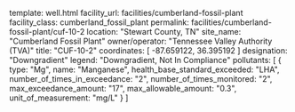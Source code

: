 template: well.html
facility_url: facilities/cumberland-fossil-plant
facility_class: cumberland_fossil_plant
permalink: facilities/cumberland-fossil-plant/cuf-10-2
location: "Stewart County, TN"
site_name: "Cumberland Fossil Plant"
owner/operator: "Tennessee Valley Authority (TVA)"
title: "CUF-10-2"
coordinates: [
  -87.659122,
  36.395192
]
designation: "Downgradient"
legend: "Downgradient, Not In Compliance"
pollutants: [
  {
  type: "Mg",
  name: "Manganese",
  health_base_standard_exceeded: "LHA",
  number_of_times_in_exceedance: "2",
  number_of_times_monitored: "2",
  max_exceedance_amount: "17",
  max_allowable_amount: "0.3",
  unit_of_measurement: "mg/L"
  }
]
